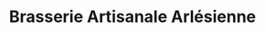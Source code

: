 ---
title: "Brasserie Artisanale Arlésienne"
url: /saint-martin-de-crau/brasserie-artisanale-arlesienne/
shop: Spirituosen
---